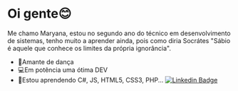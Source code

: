 #   Oi gente😊
 Me chamo Maryana, estou no segundo ano do técnico em desenvolvimento de sistemas, tenho muito a aprender ainda, pois como diria Socrátes "Sábio é aquele que conhece os limites da própria ignorância".
 - 💛Amante de dança
- 💻Em potência uma ótima DEV
- 🧚‍Estou aprendendo C#, JS, HTML5, CSS3, PHP...
[![Linkedin Badge](https://img.shields.io/badge/-LinkedIn-blue?style=flat-square&logo=Linkedin&logoColor=white&link=https://www.linkedin.com/in/maryana-sa-ab1863207/)](https://www.linkedin.com/in/maryana-sa-ab1863207/) 
<!--
**Mary347124u/Mary347124u** is a ✨ _special_ ✨ repository because its `README.md` (this file) appears on your GitHub profile.

### Um pouquinho sobre mim


-->

